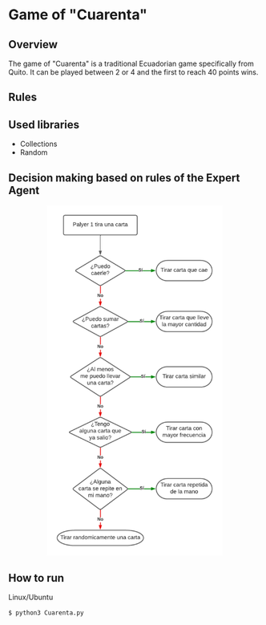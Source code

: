 # Game of "Cuarenta"
## Overview
The game of "Cuarenta" is a traditional Ecuadorian game specifically from Quito. It can be played between 2 or 4 and the first to reach 40 points wins.
## Rules

## Used libraries
- Collections
- Random
## Decision making based on rules of the Expert Agent
<p align="center"><img src="./assets/flowchart160.png" width="350"></p>

## How to run
Linux/Ubuntu
```
$ python3 Cuarenta.py
```
